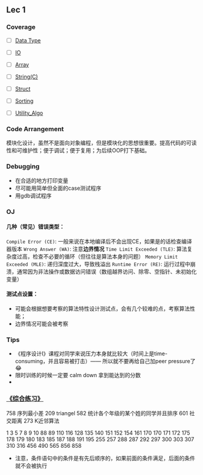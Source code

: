 ## Lec 1

### Coverage

- [ ] [Data Type](../paves/basics/datatype.md)

- [ ] [IO](../paves/basics/io.md)

- [ ] [Array](../paves/basics/array.md)
- [ ] [String(C)](../paves/basics/string_c.md)
- [ ] [Struct](../paves/basics/struct.md)

- [ ] [Sorting](../paves/algorithms/sorting.md)
- [ ] [Utility_Algo](../paves/algorithms/utility.md)

### Code Arrangement

模块化设计，虽然不是面向对象编程，但是模块化的思想很重要。提高代码的可读性和可维护性；便于调试；便于复用；为后续OOP打下基础。

### Debugging

- 在合适的地方打印变量
- 尽可能用简单但全面的case测试程序
- 用gdb调试程序

### OJ

#### 几种（常见）错误类型：

`Compile Error (CE)`: 一般来说在本地编译后不会出现CE，如果是的话检查编译器版本
`Wrong Answer (WA)`: 注意**边界情况**
`Time Limit Exceeded (TLE)`: 算法复杂度过高，检查不必要的循环（但往往是算法本身的问题）
`Memory Limit Exceeded (MLE)`: 递归深度过大，导致栈溢出
`Runtime Error (RE)`: 运行过程中崩溃，通常因为非法操作或数据访问错误（数组越界访问、除零、空指针、未初始化变量）

#### 测试点设置：

- 可能会根据想要考察的算法特性设计测试点，会有几个较难的点，考察算法性能；
- 边界情况可能会被考察

### Tips

- 《程序设计Ⅰ》课程对同学来说压力本身就比较大（时间上是time-consuming，并且容易被打击）—— 所以就不要再给自己加peer pressure了😂
- 限时训练的时候一定要 calm down 拿到能达到的分数
- 

### [《综合练习》](exercises/lec_1/comprehensive.md)

758	序列最小差
209	triangel
582	统计各个年级的某个姓的同学并且排序
601	社交距离
273	K近邻算法

1 3 5 7 8 9 10 88 89 110 116 128 135 140 151 152 154 161 170 170 171 172 175 178 179 180 183 185 187 188 191 195 255 257 288 287 292 297 300 303 307 310 316 456 490 565 856 858



* 注意，条件语句中的条件是有先后顺序的，如果前面的条件满足，后面的条件就不会被执行